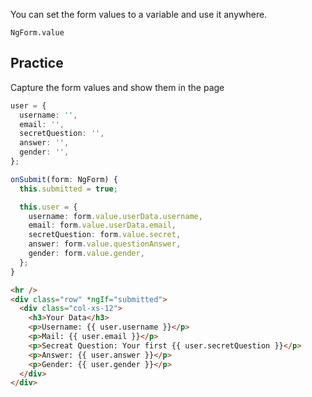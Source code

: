 You can set the form values to a variable and use it anywhere.

`NgForm.value`

## Practice

Capture the form values and show them in the page

```ts
user = {
  username: '',
  email: '',
  secretQuestion: '',
  answer: '',
  gender: '',
};

onSubmit(form: NgForm) {
  this.submitted = true;

  this.user = {
    username: form.value.userData.username,
    email: form.value.userData.email,
    secretQuestion: form.value.secret,
    answer: form.value.questionAnswer,
    gender: form.value.gender,
  };
}
```

```html
<hr />
<div class="row" *ngIf="submitted">
  <div class="col-xs-12">
    <h3>Your Data</h3>
    <p>Username: {{ user.username }}</p>
    <p>Mail: {{ user.email }}</p>
    <p>Secreat Question: Your first {{ user.secretQuestion }}</p>
    <p>Answer: {{ user.answer }}</p>
    <p>Gender: {{ user.gender }}</p>
  </div>
</div>
```
